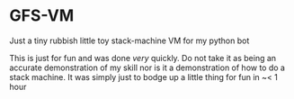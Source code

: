 # GFS-VM
Just a tiny rubbish little toy stack-machine VM for my python bot  
  
This is just for fun and was done _very_ quickly. Do not take it as being an accurate demonstration of my skill nor is it a demonstration of how to do a stack machine. It was simply just to bodge up a little thing for fun in ~< 1 hour
